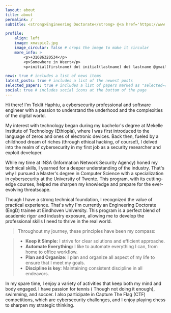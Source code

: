 ```yaml
---
layout: about
title: about
permalink: /
subtitle: <strong>Engineering Doctorate</strong> @<a href='https://www.tue.nl/studeren/graduate-school/engd-software-technology/people/trainees-2023'>TU/e</a> • Previously:<strong>M.Sc. Cybersecurity @<a href='https://www.utwente.nl/en/education/master/programmes/computer-science/specialisation/cyber-security/#other-specialisations'>UT</a>.</strong> • Plan|Organize⇄Simplify⇄Automate.

profile:
    align: left
    image: xmaspic2.jpg
    image_circular: false # crops the image to make it circular
    more_info: >
        <p>+31686320534</p>
        <p>Somewhere in Weert</p>
        <p>initial(firstname) dot initial(lastname) dot lastname @gmail.com</p>

news: true # includes a list of news items
latest_posts: true # includes a list of the newest posts
selected_papers: true # includes a list of papers marked as "selected={true}"
social: true # includes social icons at the bottom of the page
---
```


Hi there! I'm Teklit Haphtu, a cybersecurity professional and software engineer with a passion to understand the underhood and the complexities of the digital world.

My interest with technology began during my bachelor's degree at Mekelle Institute of Technology (Ethiopia), where I was first introduced to the language of zeros and ones of electronic devices. Back then, fueled by a childhood dream of riches (through ethical hacking, of course!), I delved into the realm of cybersecurity in my first job as a security researcher and exploit developer.

While my time at INSA (Information Network Security Agency) honed my technical skills, I yearned for a deeper understanding of the industry. That's why I pursued a Master's degree in Computer Science with a specialization in cybersecurity at the University of Twente. This program, with its cutting-edge courses, helped me sharpen my knowledge and prepare for the ever-evolving threatscape.

Though I have a strong technical foundation, I recognized the value of practical experience. That's why I'm currently an Engineering Doctorate (EngD) trainee at Eindhoven University. This program is a perfect blend of academic rigor and industry exposure, allowing me to develop the professional skills I need to thrive in the real world.

> Throughout my journey, these principles have been my compass:

> -   **Keep it Simple:** I strive for clear solutions and efficient approache.
> -   **Automate Everything:** I like to automate everything I can, from home to office workflow.
> -   **Plan and Organize**: I plan and organize all aspect of my life to ensure that I meet my goals.
> -   **Discipline is key**: Maintaining consistent discipline in all endeavors.

<!-- When I'm not working, you can find me exploring the world of cybersecurity, reading the latest tech news, or enjoying a good book. I'm also a fitness enthusiast and a coffee lover, so you might find me at the gym or at a local coffee shop.  -->

In my spare time, I enjoy a variety of activities that keep both my mind and body engaged. I have passion for tennis ( Though not doing it enough), swimming, and soccer. I also participate in Capture The Flag (CTF) competitions, which are cybersecurity challenges, and I enjoy playing chess to sharpen my strategic thinking.

<!-- !["alternative text"](https://www.proguardsafety.my/cdn/shop/products/HG1-PHSL-SlideLock-3D_e4679c6d-0963-4aa3-bb3f-77dbdbe60b05_1024x1024@2x.png?v=1605146892 "style=width:40px;height:30px; class=custom-image-size") -->
